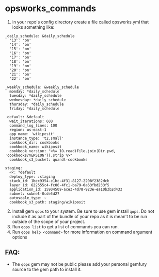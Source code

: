 # opsworks_commands

1. In your repo's config directory create a file called opsworks.yml that looks something like:

```
_daily_schedule: &daily_schedule
  '13': 'on'
  '14': 'on'
  '15': 'on'
  '16': 'on'
  '17': 'on'
  '18': 'on'
  '19': 'on'
  '20': 'on'
  '21': 'on'
  '22': 'on'

_weekly_schedule: &weekly_schedule
  monday: *daily_schedule
  tuesday: *daily_schedule
  wednesday: *daily_schedule
  thursday: *daily_schedule
  friday: *daily_schedule

_default: &default
  wait_iterations: 600
  command_log_lines: 100
  region: us-east-1
  app_name: 'wikiposit'
  instance_type: 't2.small'
  cookbook_dir: cookbooks
  cookbook_name: wikiposit
  cookbook_version: "<%= IO.read(File.join(Dir.pwd, 'cookbooks/VERSION')).strip %>"
  cookbook_s3_bucket: quandl-cookbooks

staging:
  <<: *default
  deploy_type: :staging
  stack_id: 1bec9354-e1bc-4f31-8127-2208f2382dcb
  layer_id: 622555c4-fc06-4fc1-ba79-0a63fbd233f5
  application_id: 15904509-ace3-4d78-923e-ea10b3b2d433
  subnet: subnet-0cde5d27
  autoscale_type: ~
  cookbook_s3_path: staging/wikiposit
```

2. Install gem `qops` to your system. Be sure to use gem install `qops`. Do not include it as part of the bundle of your repo as it is mean't to be run outside of the scope of your project.
3. Run `qops list` to get a list of commands you can run.
4. Run `qops help <command>` for more information on command argument options

## FAQ:

* The `qops` gem may not be public please add your personal gemfury source to the gem path to install it.
